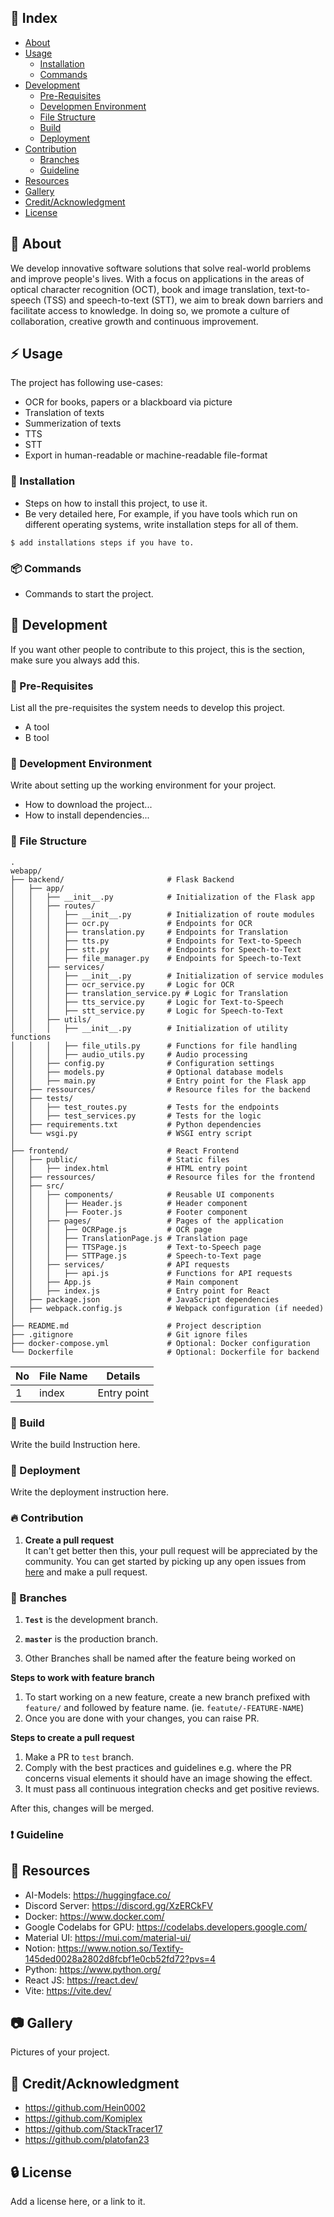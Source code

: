 ## :ledger: Index

- [About](#beginner-about)
- [Usage](#zap-usage)
  - [Installation](#electric_plug-installation)
  - [Commands](#package-commands)
- [Development](#wrench-development)
  - [Pre-Requisites](#notebook-pre-requisites)
  - [Developmen Environment](#nut_and_bolt-development-environment)
  - [File Structure](#file_folder-file-structure)
  - [Build](#hammer-build)  
  - [Deployment](#rocket-deployment)  
- [Contribution](#fire-contribution)
  - [Branches](#cactus-branches)
  - [Guideline](#exclamation-guideline)  
- [Resources](#page_facing_up-resources)
- [Gallery](#camera-gallery)
- [Credit/Acknowledgment](#star2-creditacknowledgment)
- [License](#lock-license)

##  :beginner: About
We develop innovative software solutions that solve real-world problems and improve people's lives. With a focus on applications in the areas of optical character recognition (OCT), book and image translation, text-to-speech (TSS) and speech-to-text (STT), we aim to break down barriers and facilitate access to knowledge. In doing so, we promote a culture of collaboration, creative growth and continuous improvement.

## :zap: Usage
The project has following use-cases:
- OCR for books, papers or a blackboard via picture
- Translation of texts
- Summerization of texts
- TTS
- STT
- Export in human-readable or machine-readable file-format
###  :electric_plug: Installation
- Steps on how to install this project, to use it.
- Be very detailed here, For example, if you have tools which run on different operating systems, write installation steps for all of them.

```
$ add installations steps if you have to.
```

###  :package: Commands
- Commands to start the project.

##  :wrench: Development
If you want other people to contribute to this project, this is the section, make sure you always add this.

### :notebook: Pre-Requisites
List all the pre-requisites the system needs to develop this project.
- A tool
- B tool

###  :nut_and_bolt: Development Environment
Write about setting up the working environment for your project.
- How to download the project...
- How to install dependencies...


###  :file_folder: File Structure
```
.
webapp/
├── backend/                       # Flask Backend
│   ├── app/
│   │   ├── __init__.py            # Initialization of the Flask app
│   │   ├── routes/
│   │   │   ├── __init__.py        # Initialization of route modules
│   │   │   ├── ocr.py             # Endpoints for OCR
│   │   │   ├── translation.py     # Endpoints for Translation
│   │   │   ├── tts.py             # Endpoints for Text-to-Speech
│   │   │   ├── stt.py             # Endpoints for Speech-to-Text
│   │   │   ├── file_manager.py    # Endpoints for Speech-to-Text
│   │   ├── services/
│   │   │   ├── __init__.py        # Initialization of service modules
│   │   │   ├── ocr_service.py     # Logic for OCR
│   │   │   ├── translation_service.py # Logic for Translation
│   │   │   ├── tts_service.py     # Logic for Text-to-Speech
│   │   │   ├── stt_service.py     # Logic for Speech-to-Text
│   │   ├── utils/
│   │   │   ├── __init__.py        # Initialization of utility functions
│   │   │   ├── file_utils.py      # Functions for file handling
│   │   │   ├── audio_utils.py     # Audio processing
│   │   ├── config.py              # Configuration settings
│   │   ├── models.py              # Optional database models
│   │   ├── main.py                # Entry point for the Flask app
│   ├── ressources/                # Resource files for the backend
│   ├── tests/
│   │   ├── test_routes.py         # Tests for the endpoints
│   │   ├── test_services.py       # Tests for the logic
│   ├── requirements.txt           # Python dependencies
│   └── wsgi.py                    # WSGI entry script
│
├── frontend/                      # React Frontend
│   ├── public/                    # Static files
│   │   ├── index.html             # HTML entry point
│   ├── ressources/                # Resource files for the frontend
│   ├── src/
│   │   ├── components/            # Reusable UI components
│   │   │   ├── Header.js          # Header component
│   │   │   ├── Footer.js          # Footer component
│   │   ├── pages/                 # Pages of the application
│   │   │   ├── OCRPage.js         # OCR page
│   │   │   ├── TranslationPage.js # Translation page
│   │   │   ├── TTSPage.js         # Text-to-Speech page
│   │   │   ├── STTPage.js         # Speech-to-Text page
│   │   ├── services/              # API requests
│   │   │   ├── api.js             # Functions for API requests
│   │   ├── App.js                 # Main component
│   │   ├── index.js               # Entry point for React
│   ├── package.json               # JavaScript dependencies
│   ├── webpack.config.js          # Webpack configuration (if needed)
│
├── README.md                      # Project description
├── .gitignore                     # Git ignore files
├── docker-compose.yml             # Optional: Docker configuration
└── Dockerfile                     # Optional: Dockerfile for backend
```

| No | File Name | Details 
|----|------------|-------|
| 1  | index | Entry point

###  :hammer: Build
Write the build Instruction here.

### :rocket: Deployment
Write the deployment instruction here.

 ###  :fire: Contribution

 1. **Create a pull request** <br>
 It can't get better then this, your pull request will be appreciated by the community. You can get started by picking up any open issues from [here](https://www.notion.so/145ded0028a281848e1aea96339b7e7d?v=145ded0028a281059c53000cd49c37dd) and make a pull request.

 ### :cactus: Branches
 
1. **`Test`** is the development branch.

2. **`master`** is the production branch.

3. Other Branches shall be named after the feature being worked on

**Steps to work with feature branch**

1. To start working on a new feature, create a new branch prefixed with `feature/` and followed by feature name. (ie. `featute/-FEATURE-NAME`)
2. Once you are done with your changes, you can raise PR.

**Steps to create a pull request**

1. Make a PR to `test` branch.
2. Comply with the best practices and guidelines e.g. where the PR concerns visual elements it should have an image showing the effect.
3. It must pass all continuous integration checks and get positive reviews.

After this, changes will be merged.


### :exclamation: Guideline


##  :page_facing_up: Resources
- AI-Models: https://huggingface.co/
- Discord Server: https://discord.gg/XzERCkFV
- Docker: https://www.docker.com/
- Google Codelabs for GPU: https://codelabs.developers.google.com/
- Material UI: https://mui.com/material-ui/
- Notion: https://www.notion.so/Textify-145ded0028a2802d8fcbf1e0cb52fd72?pvs=4
- Python: https://www.python.org/
- React JS: https://react.dev/
- Vite: https://vite.dev/

##  :camera: Gallery
Pictures of your project.

## :star2: Credit/Acknowledgment
- https://github.com/Hein0002
- https://github.com/Komiplex
- https://github.com/StackTracer17
- https://github.com/platofan23


##  :lock: License
Add a license here, or a link to it.
